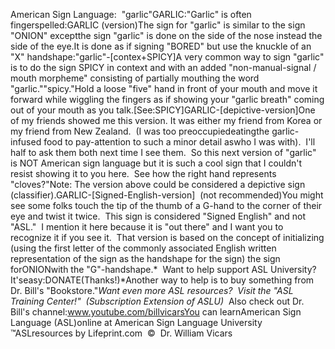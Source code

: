 American Sign Language:  "garlic"GARLIC:"Garlic" is often fingerspelled:GARLIC (version)The sign for "garlic" is similar to the sign "ONION" 
exceptthe 
sign "garlic" is done on the side of the nose instead the side of the eye.It is done as if signing "BORED" but use the 
knuckle of an "X" handshape:"garlic"-[contex+SPICY]A very common way to sign "garlic" is to do the sign SPICY in context and with 
an added "non-manual-signal / mouth morpheme" consisting of partially mouthing 
the word "garlic.""spicy."Hold a loose "five" hand in front of your mouth and move it forward while 
wiggling the fingers as if showing your "garlic breath" coming out of your mouth 
as you talk.[See:SPICY]GARLIC-[depictive-version]One of my friends showed me this version. It was either my friend from Korea or 
my friend from New Zealand.  (I was too preoccupiedeatingthe garlic-infused food to pay-attention to such a minor detail aswho I was with).  I'll half to ask them both next time I see 
them.  So this next version of "garlic" is NOT American sign language but it is such a cool 
sign that I couldn't resist showing it to you here.  See how 
the right hand represents "cloves?"Note: The version above could be 
considered a depictive sign (classifier).GARLIC-[Signed-English-version]  (not recommended)You might see some folks touch the 
tip of the thumb of a G-hand to the corner of their eye and twist it twice.  
This sign is considered "Signed English" and not "ASL."  I mention it here 
because it is "out there" and I want you to recognize it if you see it.  
That version is based on the concept of initializing (using the first letter of 
the commonly associated English written representation of the sign as the 
handshape for the sign) the sign forONIONwith the "G"-handshape.* 
Want to help support ASL University?  It'seasy:DONATE(Thanks!)*Another way to help is to buy something from Dr. Bill's "Bookstore."*Want even more ASL resources?  Visit the "ASL Training Center!"  (Subscription 
Extension of ASLU)*  Also check out Dr. Bill's channel:www.youtube.com/billvicarsYou can learnAmerican Sign Language (ASL)online at American Sign Language University ™ASLresources by Lifeprint.com  ©  Dr. William Vicars